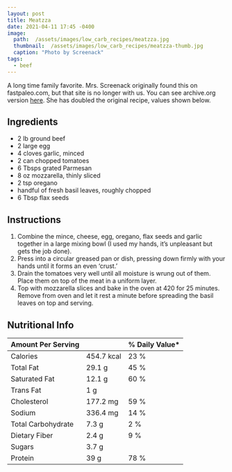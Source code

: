 ```yaml
---
layout: post
title: Meatzza
date: 2021-04-11 17:45 -0400
image: 
  path:  /assets/images/low_carb_recipes/meatzza.jpg
  thumbnail:  /assets/images/low_carb_recipes/meatzza-thumb.jpg 
  caption: "Photo by Screenack"
tags:
  - beef
---
```


A long time family favorite. Mrs. Screenack originally found this on fastpaleo.com, but that site is no longer with us. You can see archive.org version [here](https://web.archive.org/web/20150329084558/http://fastpaleo.com/recipe/meatzza/). She has doubled the original recipe, values shown below.

## Ingredients
* 2 lb ground beef
* 2 large egg
* 4 cloves garlic, minced
* 2 can chopped tomatoes
* 6 Tbsps grated Parmesan
* 8 oz mozzarella, thinly sliced
* 2 tsp oregano
* handful of fresh basil leaves, roughly chopped
* 6 Tbsp flax seeds

## Instructions

1. Combine the mince, cheese, egg, oregano, flax seeds and garlic together in a large mixing bowl (I used my hands, it’s unpleasant but gets the job done).
1. Press into a circular greased pan or dish, pressing down firmly with your hands until it forms an even ‘crust.’ 
1. Drain the tomatoes very well until all moisture is wrung out of them. Place them on top of the meat in a uniform layer.
1. Top with mozzarella slices and bake in the oven at 420 for 25 minutes.
Remove from oven and let it rest a minute before spreading the basil leaves on top and serving.

## Nutritional Info

| Amount Per Serving |            | % Daily Value* |
|--------------------|------------|----------------|
| Calories           | 454.7 kcal | 23 %           |
| Total Fat          | 29.1 g     | 45 %           |
| Saturated Fat      | 12.1 g     | 60 %           |
| Trans Fat          | 1 g        |                |
| Cholesterol        | 177.2 mg   | 59 %           |
| Sodium             | 336.4 mg   | 14 %           |
| Total Carbohydrate | 7.3 g      | 2 %            |
| Dietary Fiber      | 2.4 g      | 9 %            |
| Sugars             | 3.7 g      |                |
| Protein            | 39 g       | 78 %           |
